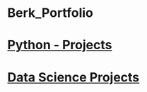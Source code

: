 # Berk_Portfolio


# [Python - Projects](https://berdii.github.io/python-basics/)

# [Data Science Projects](https://berdii.github.io/Data-Science-Projects/)


